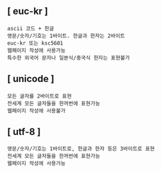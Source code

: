 

## [ euc-kr ] 

```
ascii 코드 + 한글 
영문/숫자/기호는 1바이트. 한글과 한자는 2바이트 
euc-kr 또는 ksc5601 
웹페이지 작성에 사용가능 
특수한 외국어 문자나 일본식/중국식 한자는 표현불가 
```

## [ unicode ] 
```
모든 글자를 2바이트로 표현 
전세계 모든 글자들을 한꺼번에 표현가능 
웹페이지 작성에 사용불가 
 ```
 
## [ utf-8 ] 
```
영문/숫자/기호는 1바이트로, 한글과 한자 등은 3바이트로 표현 
전세계 모든 글자들을 한꺼번에 표현가능 
웹페이지 작성에 사용가능
```
